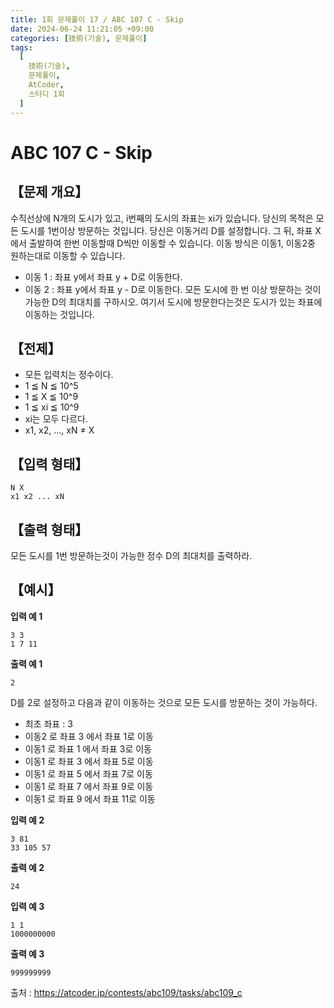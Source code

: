 ```yaml
---
title: 1회 문제풀이 17 / ABC 107 C - Skip
date: 2024-06-24 11:21:05 +09:00
categories: [技術(기술), 문제풀이]
tags:
  [
    技術(기술),
    문제풀이,
    AtCoder,
    스터디 1회
  ]
---
```

# ABC 107 C - Skip
## 【문제 개요】
수직선상에 N개의 도시가 있고, i번째의 도시의 좌표는 xi가 있습니다.
당신의 목적은 모든 도시를 1번이상 방문하는 것입니다.
당신은 이동거리 D를 설정합니다. 그 뒤, 좌표 X에서 출발하여 한번 이동할때 D씩만 이동할 수 있습니다. 이동 방식은 이동1, 이동2중 원하는대로 이동할 수 있습니다.
- 이동 1 : 좌표 y에서 좌표 y + D로 이동한다.
- 이동 2 : 좌표 y에서 좌표 y - D로 이동한다.
모든 도시에 한 번 이상 방문하는 것이 가능한 D의 최대치를 구하시오.
여기서 도시에 방문한다는것은 도시가 있는 좌표에 이동하는 것입니다.

## 【전제】
- 모든 입력치는 정수이다.
- 1 ≦ N ≦ 10^5
- 1 ≦ X ≦ 10^9
- 1 ≦ xi ≦ 10^9
- xi는 모두 다르다.
- x1, x2, ..., xN ≠ X

## 【입력 형태】
```
N X
x1 x2 ... xN
```

## 【출력 형태】
모든 도시를 1번 방문하는것이 가능한 정수 D의 최대치를 출력하라.

## 【예시】

**입력 예 1**

```
3 3
1 7 11
```

**출력 예 1**

```
2
```
D를 2로 설정하고 다음과 같이 이동하는 것으로 모든 도시를 방문하는 것이 가능하다.
- 최초 좌표 : 3
- 이동2 로 좌표 3 에서 좌표 1로 이동
- 이동1 로 좌표 1 에서 좌표 3로 이동
- 이동1 로 좌표 3 에서 좌표 5로 이동
- 이동1 로 좌표 5 에서 좌표 7로 이동
- 이동1 로 좌표 7 에서 좌표 9로 이동
- 이동1 로 좌표 9 에서 좌표 11로 이동

**입력 예 2**

```
3 81
33 105 57
```

**출력 예 2**

```
24
```

**입력 예 3**

```
1 1
1000000000
```

**출력 예 3**

```
999999999
```


출처 : <a href="https://atcoder.jp/contests/abc109/tasks/abc109_c">https://atcoder.jp/contests/abc109/tasks/abc109_c</a> 